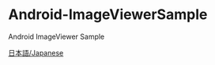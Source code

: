 # Android-ImageViewerSample
Android ImageViewer Sample

[日本語/Japanese](https://qiita.com/yfujiki/items/06bff8ea8ed0caa4687e)
